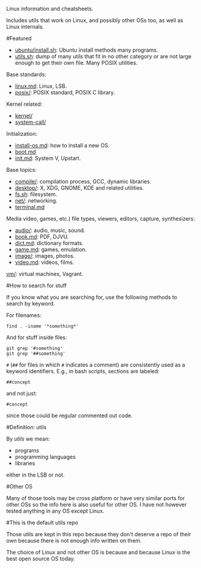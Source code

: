 Linux information and cheatsheets.

Includes utils that work on Linux, and possibly other OSs too, as well as Linux internals.

#Featured

- [ubuntu/install.sh](ubuntu/install.sh): Ubuntu install methods many programs.
- [utils.sh](utils.sh): dump of many utils that fit in no other category or are not large enough to get their own file. Many POSIX utilities.

Base standards:

- [linux.md](linux.md): Linux, LSB.
- [posix/](posix/): POSIX standard, POSIX C library.

Kernel related:

- [kernel/](kernel/)
- [system-call/](system-call/)

Initialization:

- [install-os.md](install-os.md): how to install a new OS.
- [boot.md](boot.md)
- [init.md](init.md): System V, Upstart.

Base topics:

- [compile/](compile/): compilation process, GCC, dynamic libraries.
- [desktop/](desktop/): X, XDG, GNOME, KDE and related utilities.
- [fs.sh](fs.sh): filesystem.
- [net/](net/): networking.
- [terminal.md](terminal.md)

Media video, games, etc.) file types, viewers, editors, capture, synthesizers:

- [audio/](audio/): audio, music, sound.
- [book.md](book.md): PDF, DJVU.
- [dict.md](dict.md): dictionary formats.
- [game.md](game.md): games, emulation.
- [image/](image/): images, photos.
- [video.md](video.md): videos, films.

[vm/](vm/): virtual machines, Vagrant.

#How to search for stuff

If you know what you are searching for, use the following methods to search by keyword.

For filenames:

    find . -iname '*something*'

And for stuff inside files:

    git grep '#something'
    git grep '##something'

`#` (`##` for files in which `#` indicates a comment) are consistently used as a keyword identifiers. E.g., in bash scripts, sections are labeled:

    ##concept

and not just:

    #concept

since those could be regular commented out code.

#Definition: utils

By *utils* we mean:

- programs
- programming languages
- libraries

either in the LSB or not.

#Other OS

Many of those tools may be cross platform or have very similar ports for other OSs so the info here is also useful for other OS. I have not however tested anything in any OS except Linux.

#This is the default utils repo

Those utils are kept in this repo because they don't deserve a repo of their own because there is not enough info written on them.

The choice of Linux and not other OS is because and because Linux is the best open source OS today.
